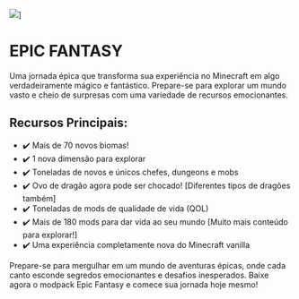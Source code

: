
<img src="https://gabrielbarbosa0.github.io/EPIC-FANTASY-MODPACK/image/imagem-repositorio-github.png"/>]

# EPIC FANTASY

Uma jornada épica que transforma sua experiência no Minecraft em algo verdadeiramente mágico e fantástico. Prepare-se para explorar um mundo vasto e cheio de surpresas com uma variedade de recursos emocionantes.

## Recursos Principais:

- ✔️ Mais de 70 novos biomas!
- ✔️ 1 nova dimensão para explorar
- ✔️ Toneladas de novos e únicos chefes, dungeons e mobs
- ✔️ Ovo de dragão agora pode ser chocado! [Diferentes tipos de dragões também]
- ✔️ Toneladas de mods de qualidade de vida (QOL)
- ✔️ Mais de 180 mods para dar vida ao seu mundo [Muito mais conteúdo para explorar!]
- ✔️ Uma experiência completamente nova do Minecraft vanilla

Prepare-se para mergulhar em um mundo de aventuras épicas, onde cada canto esconde segredos emocionantes e desafios inesperados. Baixe agora o modpack Epic Fantasy e comece sua jornada hoje mesmo!



